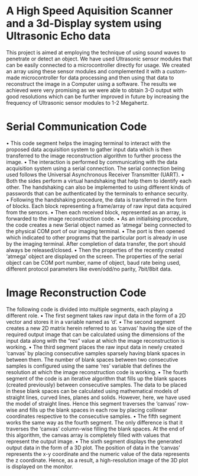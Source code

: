 # A High Speed Aquisition Scanner and a 3d-Display system using Ultrasonic Echo data
This project is aimed at employing the technique of using sound waves to penetrate or detect an object. We have used Ultrasonic sensor modules that can be easily connected to a microcontroller directly for usage. We created an array using these sensor modules and complemented it with a custom-made microcontroller for data processing and then using that data to reconstruct the image in a Computer using a software. The results we achieved were very promising as we were able to obtain 3-D output with good resolutions which can be further improved in future by increasing the frequency of Ultrasonic sensor modules to 1-2 Megahertz.
# Serial Communication Code
•	This code segment helps the imaging terminal to interact with the proposed data acquisition system to gather input data which is then transferred to the image reconstruction algorithm to further process the image. 
•	The interaction is performed by communicating with the data acquisition system using a serial connection. The serial connection being used follows the Universal Asynchronous Receiver Transmitter (UART).
•	Both the sides perform a virtual handshaking that help them to identify each other. The handshaking can also be implemented to using different kinds of passwords that can be authenticated by the terminals to enhance security.
•	Following the handshaking procedure, the data is transferred in the form of blocks. Each block representing a frame/array of raw input data acquired from the sensors.
•	Then each received block, represented as an array, is forwarded to the image reconstruction code.
•	As an initialising procedure, the code creates a new Serial object named as ‘atmega’ being connected to the physical COM port of our imaging terminal.
•	The port is then opened which indicated to other programs that the particular port is already in use by the imaging terminal. After completion of data transfer, the port should always be released/closed.
•	Then the properties of the recently created ‘atmega’ object are displayed on the screen. The properties of the serial object can be COM port number, name of object, baud rate being used, different protocol parameters like even/odd/no parity, 7bit/8bit data.
# Image Reconstruction Code
 The following code is divided into multiple segments, each playing a different role. 
•	The first segment takes raw input data in the form of a 2D vector and stores it in a variable named as ‘d’.
•	The second segment creates a new 2D matrix herein referred to as ‘canvas’ having the size of the required output image that can be calculated using the dimensions of the input data along with the “res” value at which the image reconstruction is working.
•	 The third segment places the raw input data in newly created ‘canvas’ by placing consecutive samples sparsely having blank spaces in between them. The number of blank spaces between two consecutive samples is configured using the same ‘res’ variable that defines the resolution at which the image reconstruction code is working.
•	The fourth segment of the code is an iterative algorithm that fills up the blank spaces (created previously) between consecutive samples. The data to be placed in these blank spaces can be calculated using mathematical models of straight lines, curved lines, planes and solids. However, here, we have used the model of straight lines. Hence this segment traverses the ‘canvas’ row-wise and fills up the blank spaces in each row by placing collinear coordinates respective to the consecutive samples.
•	The fifth segment works the same way as the fourth segment. The only difference is that it traverses the ‘canvas’ column-wise filling the blank spaces. At the end of this algorithm, the canvas array is completely filled with values that represent the output image.
•	The sixth segment displays the generated output data in the form of a 3D plot. The position of data in the ‘canvas’ represents the x-y coordinate and the numeric value of the data represents the z coordinate. Hence, as a result, a high-resolution image of the 3D plot is displayed on the monitor.

